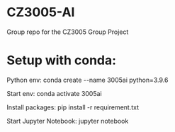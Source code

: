 # CZ3005-AI
Group repo for the CZ3005 Group Project

# Setup with conda:

Python env: conda create --name 3005ai python=3.9.6

Start env: conda activate 3005ai

Install packages: pip install -r requirement.txt

Start Jupyter Notebook: jupyter notebook
